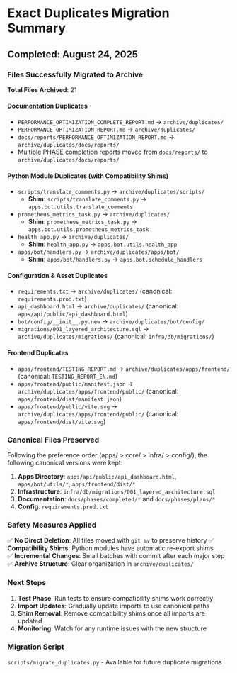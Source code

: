 # Exact Duplicates Migration Summary

## Completed: August 24, 2025

### Files Successfully Migrated to Archive

**Total Files Archived**: 21

#### Documentation Duplicates
- `PERFORMANCE_OPTIMIZATION_COMPLETE_REPORT.md` → `archive/duplicates/`
- `PERFORMANCE_OPTIMIZATION_REPORT.md` → `archive/duplicates/`  
- `docs/reports/PERFORMANCE_OPTIMIZATION_REPORT.md` → `archive/duplicates/docs/reports/`
- Multiple PHASE completion reports moved from `docs/reports/` to `archive/duplicates/docs/reports/`

#### Python Module Duplicates (with Compatibility Shims)
- `scripts/translate_comments.py` → `archive/duplicates/scripts/` 
  - **Shim**: `scripts/translate_comments.py` → `apps.bot.utils.translate_comments`
- `prometheus_metrics_task.py` → `archive/duplicates/`
  - **Shim**: `prometheus_metrics_task.py` → `apps.bot.utils.prometheus_metrics_task`  
- `health_app.py` → `archive/duplicates/`
  - **Shim**: `health_app.py` → `apps.bot.utils.health_app`
- `apps/bot/handlers.py` → `archive/duplicates/apps/bot/`
  - **Shim**: `apps/bot/handlers.py` → `apps.bot.schedule_handlers`

#### Configuration & Asset Duplicates
- `requirements.txt` → `archive/duplicates/` (canonical: `requirements.prod.txt`)
- `api_dashboard.html` → `archive/duplicates/` (canonical: `apps/api/public/api_dashboard.html`)
- `bot/config/__init__.py.new` → `archive/duplicates/bot/config/`
- `migrations/001_layered_architecture.sql` → `archive/duplicates/migrations/` (canonical: `infra/db/migrations/`)

#### Frontend Duplicates  
- `apps/frontend/TESTING_REPORT.md` → `archive/duplicates/apps/frontend/` (canonical: `TESTING_REPORT_EN.md`)
- `apps/frontend/public/manifest.json` → `archive/duplicates/apps/frontend/public/` (canonical: `apps/frontend/dist/manifest.json`)
- `apps/frontend/public/vite.svg` → `archive/duplicates/apps/frontend/public/` (canonical: `apps/frontend/dist/vite.svg`)

### Canonical Files Preserved

Following the preference order (apps/ > core/ > infra/ > config/), the following canonical versions were kept:

1. **Apps Directory**: `apps/api/public/api_dashboard.html`, `apps/bot/utils/*`, `apps/frontend/dist/*`
2. **Infrastructure**: `infra/db/migrations/001_layered_architecture.sql`  
3. **Documentation**: `docs/phases/completed/*` and `docs/phases/plans/*`
4. **Config**: `requirements.prod.txt`

### Safety Measures Applied

✅ **No Direct Deletion**: All files moved with `git mv` to preserve history
✅ **Compatibility Shims**: Python modules have automatic re-export shims  
✅ **Incremental Changes**: Small batches with commit after each major step
✅ **Archive Structure**: Clear organization in `archive/duplicates/`

### Next Steps

1. **Test Phase**: Run tests to ensure compatibility shims work correctly
2. **Import Updates**: Gradually update imports to use canonical paths  
3. **Shim Removal**: Remove compatibility shims once all imports are updated
4. **Monitoring**: Watch for any runtime issues with the new structure

### Migration Script

`scripts/migrate_duplicates.py` - Available for future duplicate migrations
